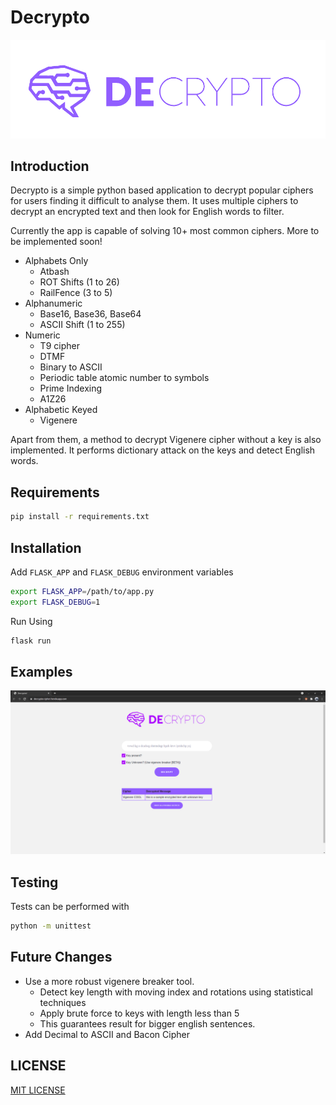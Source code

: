 # Decrypto
![image](decrypto/static/logo_t.png)

## Introduction
Decrypto is a simple python based application to decrypt popular ciphers for users finding it difficult to analyse them.
It uses multiple ciphers to decrypt an encrypted text and then look for English words to filter.


Currently the app is capable of solving 10+ most common ciphers. More to be implemented soon!

- Alphabets Only
    - Atbash
    - ROT Shifts (1 to 26)
    - RailFence (3 to 5)
- Alphanumeric 
    - Base16, Base36, Base64
    - ASCII Shift (1 to 255)
- Numeric 
    - T9 cipher
    - DTMF
    - Binary to ASCII
    - Periodic table atomic number to symbols
    - Prime Indexing
    - A1Z26
- Alphabetic Keyed
    - Vigenere

Apart from them, a method to decrypt Vigenere cipher without a key is also implemented. It performs dictionary attack on 
the keys and detect English words. 

## Requirements

```sh
pip install -r requirements.txt
```

## Installation

Add `FLASK_APP` and `FLASK_DEBUG` environment variables
```sh
export FLASK_APP=/path/to/app.py
export FLASK_DEBUG=1
```
Run Using
```sh
flask run
```


## Examples

![App Screenshot](decryto/../decrypto/static/screenshot.png)

## Testing 
Tests can be performed with
```sh
python -m unittest
```


## Future Changes
- Use a more robust vigenere breaker tool. 
  - Detect key length with moving index and rotations using statistical techniques
  - Apply brute force to keys with length less than 5
  - This guarantees result for bigger english sentences.
- Add Decimal to ASCII and Bacon Cipher


## LICENSE

[MIT LICENSE](http://www.tldrlegal.com/license/mit-license)

